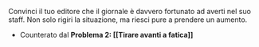 Convinci il tuo editore che il giornale è davvero fortunato ad averti nel suo staff. Non solo rigiri la situazione, ma riesci pure a prendere un aumento. 
- Counterato dal **Problema 2: [[Tirare avanti a fatica]]**